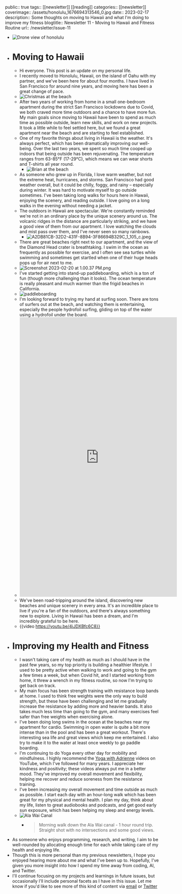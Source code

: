 public:: true
tags:: [[newsletter]]  [[reading]]
categories:: [[newsletter]]
coverimage:: /assets/honolulu_1676694313546_0.jpg
date:: 2023-02-17
description:: Some thoughts on moving to Hawaii and what I'm doing to improve my fitness
blogtitle:: Newsletter 11 - Moving to Hawaii and Fitness Routine
url:: /newsletter/issue-11

- ![Drone view of honolulu](../assets/honolulu_1676694313546_0.jpg)
- # Moving to Hawaii
	- Hi everyone. This post is an update on my personal life.
	- I recently moved to Honolulu, Hawaii, on the island of Oahu with my partner, and we've been here for about four months. I have lived in San Francisco for around nine years, and moving here has been a great change of pace.
	- ![Christmas at the beach](../assets/EB84C71D-598E-46F0-8A16-41D4CC705870_1_201_a_1676695287535_0.jpeg)
	- After two years of working from home in a small one-bedroom apartment during the strict San Francisco lockdowns due to Covid, we both craved more time outdoors and a chance to have more fun. My main goals since moving to Hawaii have been to spend as much time as possible outside, learn new skills, and work on new projects. It took a little while to feel settled here, but we found a great apartment near the beach and are starting to feel established.
	- One of my favorite things about living in Hawaii is the weather. It's always perfect, which has been dramatically improving our well-being. Over the last two years, we spent so much time cooped up indoors that being outside has been rejuvenating. The temperature ranges from 63-85°F (17-29°C), which means we can wear shorts and T-shirts all year round.
		- ![Brian at the beach](../assets/IMG_7983_1676695639133_0.jpeg)
	- As someone who grew up in Florida, I love warm weather, but not the extreme heat, hurricanes, and storms. San Francisco had good weather overall, but it could be chilly, foggy, and rainy – especially during winter. It was hard to motivate myself to go outside sometimes. I've been taking long walks for hours here in Hawaii, enjoying the scenery, and reading outside. I love going on a long walks in the evening without needing a jacket.
	- The outdoors in Hawaii are spectacular. We're constantly reminded we're not in an ordinary place by the unique scenery around us. The volcanic ridges in the distance are particularly striking, and we have a good view of them from our apartment. I love watching the clouds and mist pass over them, and I've never seen so many rainbows.
		- ![A2DB81CB-32D2-431F-8B94-3F86694B329C_1_105_c.jpeg](../assets/A2DB81CB-32D2-431F-8B94-3F86694B329C_1_105_c_1676932322748_0.jpeg)
	- There are great beaches right next to our apartment, and the view of the Diamond Head crater is breathtaking. I swim in the ocean as frequently as possible for exercise, and I often see sea turtles while swimming and sometimes get startled when one of their huge heads pops up for air next to me.
	- ![Screenshot 2023-02-20 at 1.00.37 PM.png](../assets/Screenshot_2023-02-20_at_1.00.37_PM_1676934104689_0.png)
	- I've started getting into stand-up paddleboarding, which is a ton of fun (though more challenging than it looks). The ocean temperature is really pleasant and much warmer than the frigid beaches in California.
	- ![paddleboarding](../assets/IMG_5326_1676932910632_0.jpg)
	- I'm looking forward to trying my hand at surfing soon. There are tons of surfers out at the beach, and watching them is entertaining, especially the people hydrofoil surfing, gliding on top of the water using a hydrofoil under the board.
	- <iframe width="515" height="915" src="https://www.youtube.com/embed/uz7NN1osyHw" title="Hydrofoil Surfing in Waikiki - Honolulu Hawaii" frameborder="0" allow="accelerometer; autoplay; clipboard-write; encrypted-media; gyroscope; picture-in-picture; web-share" allowfullscreen></iframe>
	- We've been road-tripping around the island, discovering new beaches and unique scenery in every area. It's an incredible place to live if you're a fan of the outdoors, and there's always something new to explore. Living in Hawaii has been a dream, and I'm incredibly grateful to be here.
	- {{video https://youtu.be/4iJDXBfc6C8}}
- # Improving my Health and Fitness
	- I wasn't taking care of my health as much as I should have in the past few years, so my top priority is building a healthier lifestyle. I used to be pretty active when walking to work and going to the gym a few times a week, but when Covid hit, and I started working from home, it threw a wrench in my fitness routine, so now I'm trying to get back on track.
	- My main focus has been strength training with resistance loop bands at home. I used to think free weights were the only way to build strength, but these have been challenging and let me gradually increase the resistance by adding more and heavier bands. It also takes much less time than going to the gym, and many exercises feel safer than free weights when exercising alone.
	- I've been doing long swims in the ocean at the beaches near my apartment for cardio. Swimming in open water is quite a bit more intense than in the pool and has been a great workout. There's interesting sea life and great views which keep me entertained. I also try to make it to the water at least once weekly to go paddle boarding.
	- I'm continuing to do Yoga every other day for mobility and mindfulness. I highly recommend the [Yoga with Adrienne](https://www.youtube.com/@yogawithadriene) videos on YouTube, which I've followed for many years. I appreciate her kindness and positivity; these videos always put me in a better mood. They've improved my overall movement and flexibility, helping me recover and reduce soreness from the resistance training.
	- I've been increasing my overall movement and time outside as much as possible. I start each day with an hour-long walk which has been great for my physical and mental health. I plan my day, think about my life, listen to great audiobooks and podcasts, and get good early sun exposure, which has been helping my sleep and energy levels.
	- ![Ala Wai Canal](../assets/B6BB3671-6A00-4196-B32D-1C6D8A45D9FB_1_105_c_1676957239107_0.jpeg)
		- > Morning walk down the Ala Wai canal - 1 hour round trip. Straight shot with no intersections and some good views.
- As someone who enjoys programming, research, and writing, I aim to be well-rounded by allocating enough time for each while taking care of my health and enjoying life.
- Though this is more personal than my previous newsletters, I hope you enjoyed hearing more about me and what I've been up to. Hopefully, I've given you more insight into how I spend my time away from coding, AI, and Twitter.
- I'll continue focusing on my projects and learnings in future issues, but occasionally I'll include personal facets as I have in this issue. Let me know if you'd like to see more of this kind of content via [email](mailto:public@briansunter.com) or [Twitter](https://twitter.com/bsunter)